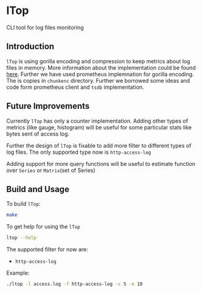 # lTop

CLI tool for log files monitoring

## Introduction

`lTop` is using gorilla encoding and compression to keep metrics about log files in memory. More information about the implementation could be found [here](https://blog.acolyer.org/2016/05/03/gorilla-a-fast-scalable-in-memory-time-series-database/). Further we have used prometheus implemnation for gorilla encoding. The is copies in `chunkenc` directory. Further we borrowed some ideas and code form prometheus client and `tsdb` implementation.

## Future Improvements

Currently `lTop` has only a counter implementation. Adding other types of metrics (like gauge, histogram) will be useful for some particular stats like bytes sent of access log.

Further the design of `lTop` is fixable to add more filter to different types of log files. The only supported type now is `http-access-log`

Adding support for more query functions will be useful to estimate function over `Series` or `Matrix`(set of Series)

## Build and Usage

To build `lTop`:

```bash
make
```

To get help for using the `lTop`

```bash
ltop --help
```

The supported filter for now are:

* `http-access-log`

Example:

```bash
./ltop -l access.log -f http-access-log -c 5 -e 10
```
